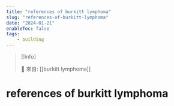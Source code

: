 ```yaml
---
title: "references of burkitt lymphoma"
slug: "references-of-burkitt-lymphoma"
date: "2024-01-21"
enableToc: false
tags:
    - building
---
```


> [!info]
>
> 🌱 來自: [[burkitt lymphoma]]

# references of burkitt lymphoma


